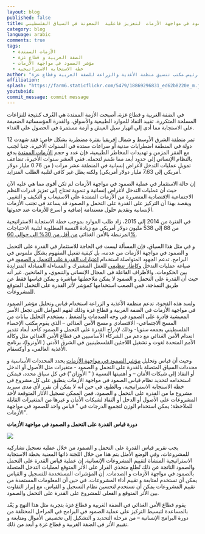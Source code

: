 ```yaml
---
layout: blog
published: false
title: تجربة  قياس الصمود في مواجهة الأزمات  لتعزيز فاعلية  المعونة في السياق الفلسطيني
category: blog
language: arabic
comments: true
tags: 
  - الأزمات الممتدة
  - الضفة الغربية و قطاع غزة
  - مؤشر الصمود في مواجهة الأزمات
  - خطة الاستجابة الاستراتيجية
author: "سيرو فيوريلو- رئيس مكتب تنسيق منظمة الأغذية والزراعة للضفة الغربية وقطاع غزة"
affiliation: 
splash: "https://farm6.staticflickr.com/5479/18869296831_ed62b8220e_m.jpg"
youtubeid: 
commit_message: commit message
---
```

في الضفة الغربية و قطاع غزة، أصبحت الأزمة الممتدة هي العُرف كنتيجة للنزاعات المسلحة المتكررة، تقييد النفاذ للموارد الطبيعية والأسواق، والقدرة المؤسساتية الضعيفة على الاستجابة مما أدى إلى انهيار سبل العيش و أزمة مستمرة في الحصول على الغذاء.  



تمر منطقة الشرق الأوسط و شمال إفريقيا  بفترة مضطربة بشكل خاص: فقد شهدت 12 دولة في المنطقة اضطرابات مدنية أو صراعات ممتدة في السنوات الأخيرة.  جنبا لجنب مع الفقر المزمن و تهديدات المخاطر الطبيعية، فإن عدد و حجم [الأزمات الممتدة](http://www.afedonline.org/conference/uploads/Presentation/pdf/OuldAhmedAFEDconference26November.pdf) يدفع بالنظام الإنساني إلى حدود أبعد مما صُمم لتحمله.  ففي العشر سنوات الأخيرة، تضاعف تمويل عمليات التدخل لأغراض إنسانية في المنطقة عشر مرات ( من 0.76 مليار دولار أمريكي إلى 7.63 مليار دولار أمريكي) ولكنه يظل غير كافي لتلبية الطلب المتزايد.

إن حالة الاستثمار في عملية الصمود في مواجهة الأزمات لم تكن أقوى مما هي عليه الآن حيث أن عمليات التدخل لأغراض إنسانية و تنموية تحتاج إلى تعزيز قدرات النظم الاجتماعية الاقتصادية المتضررة من الأزمات الممتدة على الاستيعاب  و التكيف و التغيير.  ويقصد بهذا أن التركيز على القدرة على التحمل و الصمود قد يساعد في تجنب الأزمات الإنسانية وتقديم حلول مستدامة إضافية و أسرع للأزمات عند حدوثها. 

في الفترة من 2014 إلى 2015، زاد طلب الموارد  بموجب خطة الاستجابة الاستراتيجية من 88 إلى 538 مليون دولار أمريكي مع زيادة  النسبة المطلوبة لتلبية الاحتياجات المرتبطة بالأمن الغذائي [من أقل من 30% إلى حوالي 60%](http://fts.unocha.org/pageloader.aspx?page=emerg-emergencyDetails&appealID=1067). 

و في مثل هذا السياق، فإن المسألة ليست في الحاجة للاستثمار في القدرة على التحمل و الصمود في مواجهة الأزمات من عدمه، بل كيفية تفعيل المفهوم بشكل ملموس في البرامج. تدعم الجهود المتواصلة استخدام [اعتبارات القدرة على التحمل و الصمود](http://ec.europa.eu/echo/files/policies/resilience/resilience_marker_guidance_en.pdf) في صياغة عمليات التدخل [وكإطار تنظيمي](https://docs.unocha.org/sites/dms/CERF/OCHA%20Position%20Paper%20Resilience%20FINAL.pdf) للعمل المشترك و المساءلة المتبادلة المتزايدة بين الحكومات، والأطراف الفاعلة في المجال الإنساني والتنموي، و المانحين.  غير أنه حيث أن القدرة على التحمل و الصمود لا يمكن ملاحظتها مباشرة و يمكن قياسها فقط عن طريق النمذجة، فمن الصعب استخدامها كمؤشر لأثر القدرة على التحمل المتوقع للمشروعات. 

ولسد هذه الفجوة، تدعم منظمة الأغذية و الزراعة  استخدام قياس وتحليل مؤشر الصمود في مواجهة الأزمات  في الضفة الغربية و قطاع غزة وذلك لفهم العوامل التي تجعل الأسر المعيشية قادرة على الصمود في وجه الصدمات والضغط . يستخدم التحليل بيانات من المسح الاجتماعي- الاقتصادي و مسح الأمن الغذائي – الذي  يقوم مكتب الإحصاء الفلسطيني بجمعه سنويا-  وذلك لإدراج القدرة على التحمل و الصمود كأحد أبعاد تقدير انعدام الأمن الغذائي مع دعم من الشركاء الأساسيين في قطاع الأمن الغذائي مثل وكالة الأمم المتحدة لغوث و تشغيل اللاجئين الفلسطينيين في الشرق الأدنى ( الأونروا)، برنامج الأغذية العالمي، و أوكسفام. 

وحيث أن قياس وتحليل [مؤشر الصمود في مواجهة الأزمات](http://www.fao.org/3/a-i4102e.pdf) يحدد المحددات الأساسية و محددات السياق المتصلة بالقدرة على التحمل و الصمود -  متغيرات مثل الأصول أو الدخل أو النفاذ إلى شبكات الأمان – و أهميتها النسبية ( " الأوزان") في كل سياق محدد، فيمكن استخدامه لتحديد نظام قياس الصمود في مواجهة الأزمات ينطبق  على كل مشروع في خطة الاستجابة الاستراتيجية.  وبالطبع، في حين أنه لا يمكن أن نقرر لأي مدى سيزيد مشروع ما من القدرة على التحمل و الصمود، فمن  الممكن تسجيل الآثار المتوقعة لأحد المشروعات على الأصول أو الدخل أو النفاذ لشبكات الأمان و غيرها من المتغيرات القابلة للملاحظة؛ يمكن استخدام الوزن لتجميع الدرجات في " قياس واحد للصمود في مواجهة الأزمات".


**دورة قياس القدرة على التحمل و الصمود في مواجهة الأزمات**

![](https://farm1.staticflickr.com/412/18757622004_6ccfcec95f_z.jpg)


يجب تقرير قياس القدرة على التحمل و الصمود من خلال عملية تسجيل تشاركية للمشروعات، وفي الوضع الأمثل يتم هذا من خلال اللجنة ذاتها المعنية بخطة الاستجابة الاستراتيجية المنشأة لتقييم المشروعات الإنسانية.  إن عملية قياس القدرة على التحمل والصمود الناتجة عن ذلك تُطلع متخذي القرار على الأثر المتوقع لعمليات التدخل المتصلة بالصمود في مواجهة الأزمات و الصدمات.  إن المؤشرات المستخدمة للتسجيل و القياس يمكن أن تستخدم لمتابعة  و تقييم أداء المشروعات، في حين أن المعلومات المستمدة من تقييم المشروعات يمكن أن تستخدم لتحسين نظام التسجيل  و القياس، مع إبراز التفاوت بين الأثر المتوقع و الفعلي للمشروع على القدرة على التحمل والصمود. 

يقوم قطاع الأمن الغذائي في الضفة الغربية و قطاع غزة بتجربة مثل هذا النهج و يَعْد بالمساعدة لتبسيط التركيز على عملية الصمود في البرامج في المراحل المختلفة من دورة البرامج الإنسانية – من مرحلة التحديد و التشكيل إلى تخصيص الأموال  ومتابعة و تقييم الأثر في الضفة الغربية و قطاع غزة و أبعد من ذلك.